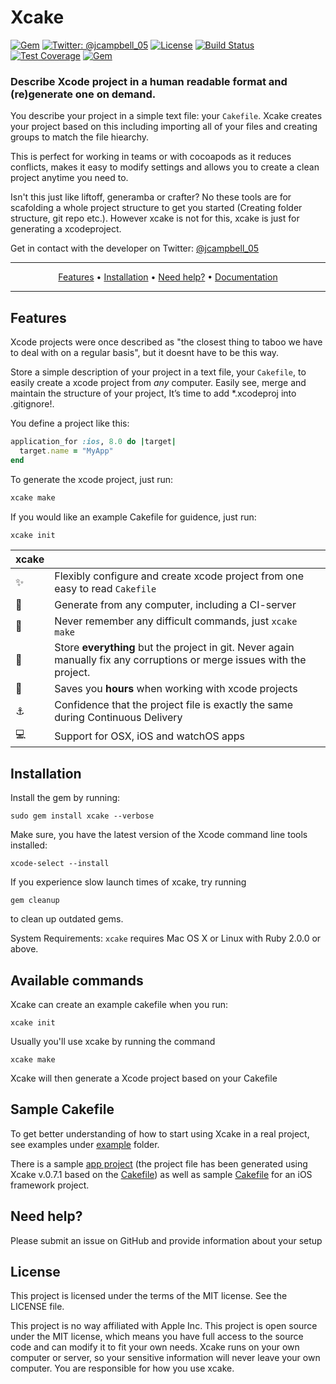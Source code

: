 # Xcake
[![Gem](https://img.shields.io/gem/v/xcake.svg)](https://rubygems.org/gems/xcake)
[![Twitter: @jcampbell_05](https://img.shields.io/badge/contact-@jcampbell_05-blue.svg?style=flat)](https://twitter.com/jcampbell_05)
[![License](https://img.shields.io/badge/license-MIT-green.svg?style=flat)](https://github.com/fastlane/fastlane/blob/master/LICENSE)
[![Build Status](https://img.shields.io/travis/jcampbell05/xcake/master.svg?style=flat)](https://travis-ci.org/jcampbell05/xcake)
[![Test Coverage](https://img.shields.io/coveralls/jcampbell05/xcake/master.svg)](https://coveralls.io/github/jcampbell05/xcake)
[![Gem](https://rawcdn.githack.com/fastlane/fastlane/master/fastlane/assets/plugin-badge.svg)](https://rubygems.org/gems/fastlane-plugin-xcake)

### Describe Xcode project in a human readable format and (re)generate one on demand.

You describe your project in a simple text file: your `Cakefile`.
Xcake creates your project based on this including importing all of your files and creating groups
to match the file hiearchy.

This is perfect for working in teams or with cocoapods as it reduces conflicts,
makes it easy to modify settings and allows you to create a clean project anytime you need to.

Isn't this just like liftoff, generamba or crafter? No these tools are for scafolding a whole project structure to get you started (Creating folder structure, git repo etc.). However xcake is not for this, xcake is just for generating a xcodeproject.

Get in contact with the developer on Twitter: [@jcampbell_05](https://twitter.com/jcampbell_05)

-------
<p align="center">
    <a href="#features">Features</a> &bull;
    <a href="#installation">Installation</a> &bull;
    <a href="#need-help">Need help?</a> &bull;
    <a href="http://www.rubydoc.info/github/jcampbell05/xcake/master/file/docs/Getting%20Started.md">Documentation</a>
</p>

-------

## Features

Xcode projects were once described as "the closest thing to taboo we have to deal with on a regular basis", but it doesnt have to be this way.

Store a simple description of your project in a text file, your `Cakefile`, to easily create a xcode project from _any_ computer. Easily see, merge and maintain the structure of your project, It’s time to add *.xcodeproj into .gitignore!.

You define a project like this:

```ruby
application_for :ios, 8.0 do |target|
  target.name = "MyApp"
end
```

To generate the xcode project, just run:

```sh
xcake make
```

If you would like an example Cakefile for guidence, just run:

```sh
xcake init
```

| xcake |  |
--------------------------|------------------------------------------------------------
:sparkles: | Flexibly configure and create xcode project from one easy to read `Cakefile`
:ship: | Generate from any computer, including a CI-server
:thought_balloon: | Never remember any difficult commands, just `xcake make`
:page_with_curl: | Store **everything** but the project in git. Never again manually fix any corruptions or merge issues with the project.
:rocket: | Saves you **hours** when working with xcode projects
:anchor: | Confidence that the project file is exactly the same during Continuous Delivery
:computer: | Support for OSX, iOS and watchOS apps

## Installation

Install the gem by running:

    sudo gem install xcake --verbose

Make sure, you have the latest version of the Xcode command line tools installed:

    xcode-select --install

If you experience slow launch times of xcake, try running

    gem cleanup

to clean up outdated gems.

System Requirements: `xcake` requires Mac OS X or Linux with Ruby 2.0.0 or above.

## Available commands

Xcake can create an example cakefile when you run:

    xcake init

Usually you'll use xcake by running the command

    xcake make

Xcake will then generate a Xcode project based on your Cakefile

## Sample Cakefile

To get better understanding of how to start using Xcake in a real project, see examples under [example](https://github.com/jcampbell05/xcake/tree/master/example) folder.

There is a sample [app project](https://github.com/jcampbell05/xcake/blob/master/example/app/CakeMania) (the project file has been generated using Xcake v.0.7.1 based on the [Cakefile](https://github.com/jcampbell05/xcake/blob/master/example/app/CakeMania/Cakefile)) as well as sample [Cakefile](https://github.com/jcampbell05/xcake/blob/master/example/framework/Cakefile) for an iOS framework project.

## Need help?
Please submit an issue on GitHub and provide information about your setup

## License
This project is licensed under the terms of the MIT license. See the LICENSE file.

This project is no way affiliated with Apple Inc. This project is open source under the MIT license, which means you have full access to the source code and can modify it to fit your own needs. Xcake runs on your own computer or server, so your sensitive information will never leave your own computer. You are responsible for how you use xcake.
